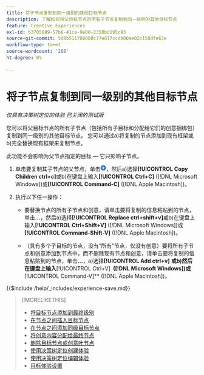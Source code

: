 ```yaml
---
title: 将子节点复制到同一级别的其他目标节点
description: 了解如何将父目标节点的所有子节点复制到同一级别的其他目标节点
feature: Creative Experiences
exl-id: b3705689-57b6-41ce-9e00-2358bd195c93
source-git-commit: 5d8b511708008c77e817ccdb00ae02c158dfe63e
workflow-type: tm+mt
source-wordcount: '288'
ht-degree: 0%

---
```


# 将子节点复制到同一级别的其他目标节点

*仅具有决策树定位的体验*
*已关闭的测试版*

您可以将父目标节点的所有子节点（包括所有子目标和分配给它们的创意捆绑包）复制到同一级别的其他目标节点。 您可以通过a)将复制的节点添加到现有框架或b)完全替换现有框架来复制节点。<!-- Give the main use case or an example to explain. -->

此功能不会影响为父节点指定的目标 — 它只影响子节点。

<!-- 1. [ways to get to the decision tree] -->

1. 单击要复制其子节点的父节点，单击![添加](/help/creative/assets/add.png "添加")，然后a\)选择&#x200B;**[!UICONTROL Copy Children ctrl+c]**&#x200B;或b\)在键盘上输入&#x200B;**[!UICONTROL Ctrl+C]** ([!DNL Microsoft Windows])或&#x200B;**[!UICONTROL Command-C]** ([!DNL Apple Macintosh])。

1. 执行以下任一操作：

   * 要替换节点的所有子节点和创意，请单击要将复制的信息粘贴到的节点，单击&#x200B;**...**，然后a\)选择&#x200B;**[!UICONTROL Replace ctrl+shift+v]**&#x200B;或b\)在键盘上输入&#x200B;**[!UICONTROL Ctrl+Shift+V]** ([!DNL Microsoft Windows])或&#x200B;**[!UICONTROL Command-Shift-V]** ([!DNL Apple Macintosh])。

   * （具有多个子目标的节点，没有“所有”节点，仅没有创意）要将所有子节点和创意添加到节点中，而不删除现有节点和创意，请单击要将复制的信息粘贴到的节点，单击&#x200B;**...**，a\)选择&#x200B;**[!UICONTROL Add ctrl+v]** **或b\)然后在键盘上输入&#x200B;**&#x200B;[!UICONTROL Ctrl+V] **&#x200B; ([!DNL Microsoft Windows])或&#x200B;**&#x200B;[!UICONTROL Command-V]** ([!DNL Apple Macintosh])。

<!--
1. (Optional) To save the experience, click **[!UICONTROL Save]**, and then do the following.
...

These formatted steps are inserted automatically from text in the following file in the _includes folder, which reused in multiple places.
-->

{{$include /help/_includes/experience-save.md}}

>[!MORELIKETHIS]
>
>* [将目标节点添加到最终级别](experience-target-node-add-final.md)
>* [在节点之间插入目标节点](experience-target-node-add-inner.md)
>* [在节点之间添加同级目标节点](experience-target-node-add-sibling.md)
>* [将创意内容分配给最终节点](experience-assign-creative-bundles.md)
>* [删除目标节点或创意叶节点](/help/creative/experiences/experience-target-node-delete.md)
>* [使用决策树定位创建体验](experience-create-targeting.md)
>* [使用决策树定位编辑体验](experience-edit-targeting.md)
>* [目标体验设置](experience-settings-targeting.md)
